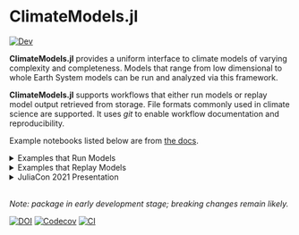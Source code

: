 # ClimateModels.jl

[![Dev](https://img.shields.io/badge/documentation-blue.svg)](https://gaelforget.github.io/ClimateModels.jl/dev)

**ClimateModels.jl** provides a uniform interface to climate models of varying complexity and completeness. Models that range from low dimensional to whole Earth System models can be run and analyzed via this framework. 

**ClimateModels.jl** supports workflows that either run models or replay model output retrieved from storage. File formats commonly used in climate science are supported. It uses _git_ to enable workflow documentation and reproducibility.

Example notebooks listed below are from [the docs](https://gaelforget.github.io/ClimateModels.jl/dev/). 

<details>
 <summary> Examples that Run Models </summary>
<p>

- [random walk model](https://gaelforget.github.io/ClimateModels.jl/dev/examples/RandomWalker.html)  (0D, Julia)
- [ShallowWaters.jl model](https://gaelforget.github.io/ClimateModels.jl/dev/examples/ShallowWaters.html) (2D, Julia)
- [Oceananigans.jl model](https://gaelforget.github.io/ClimateModels.jl/dev/examples/Oceananigans.html) (3D, Julia)
- [Hector climate model](https://gaelforget.github.io/ClimateModels.jl/dev/examples/Hector.html) (global, C++)
- [FaIR climate model](https://gaelforget.github.io/ClimateModels.jl/dev/examples/FaIR.html) (global, Python)
- [SPEEDY atmosphere model](https://gaelforget.github.io/ClimateModels.jl/dev/examples/Speedy.html) (3D, Fortran90)
- [MITgcm general circulation model](https://gaelforget.github.io/ClimateModels.jl/dev/examples/MITgcm.html) (3D, Fortran)

</p>
</details>

<details>
 <summary> Examples that Replay Models </summary>
<p>

- [IPCC report 2021](https://gaelforget.github.io/ClimateModels.jl/dev/examples/IPCC.html) (NetCDF, CSV)
- [CMIP6 model output](https://gaelforget.github.io/ClimateModels.jl/dev/examples/CMIP6.html) (Zarr)
- [ECMWF IFS 1km](https://gaelforget.github.io/ClimateModels.jl/v0.2.7/examples/IFS1km_notebook.html) (NetCDF)
- [ECCO version 4](https://gaelforget.github.io/OceanStateEstimation.jl/dev/examples/ECCO_standard_plots.html) (NetCDF)

</p>
</details>

<details>
 <summary> JuliaCon 2021 Presentation </summary>
<p>

- [Presentation recording](https://youtu.be/XR5hKCja0uw)
- [Presentation notebook (html)](https://gaelforget.github.io/ClimateModels.jl/dev/ClimateModelsJuliaCon2021.html)
- [Presentation notebook (notebook url)](https://gaelforget.github.io/ClimateModels.jl/dev/ClimateModelsJuliaCon2021.jl)

[![Screen Shot 2021-08-31 at 2 25 04 PM](https://user-images.githubusercontent.com/20276764/131556274-48f3df13-0608-4cd0-acf9-c3e29894a32c.png)](https://youtu.be/XR5hKCja0uw)

</p>
</details>
<br>

_Note: package in early development stage; breaking changes remain likely._

[![DOI](https://zenodo.org/badge/260379066.svg)](https://zenodo.org/badge/latestdoi/260379066)
[![Codecov](https://codecov.io/gh/gaelforget/ClimateModels.jl/branch/master/graph/badge.svg)](https://codecov.io/gh/gaelforget/ClimateModels.jl)
[![CI](https://github.com/gaelforget/ClimateModels.jl/actions/workflows/ci.yml/badge.svg)](https://github.com/gaelforget/ClimateModels.jl/actions/workflows/ci.yml)
